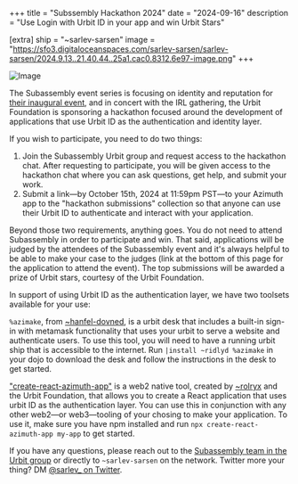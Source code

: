 +++
title = "Subssembly Hackathon 2024"
date = "2024-09-16"
description = "Use Login with Urbit ID in your app and win Urbit Stars"

[extra]
ship = "~sarlev-sarsen"
image = "https://sfo3.digitaloceanspaces.com/sarlev-sarsen/sarlev-sarsen/2024.9.13..21.40.44..25a1.cac0.8312.6e97-image.png"
+++

![Image](https://sfo3.digitaloceanspaces.com/sarlev-sarsen/sarlev-sarsen/2024.9.13..21.40.44..25a1.cac0.8312.6e97-image.png)

The Subassembly event series is focusing on identity and reputation for [their inaugural event](https://urbit.org/events/2024-10-20-subassembly-pnw), and in concert with the IRL gathering, the Urbit Foundation is sponsoring a hackathon focused around the development of applications that use Urbit ID as the authentication and identity layer.

If you wish to participate, you need to do two things:

1. Join the Subassembly Urbit group and request access to the hackathon chat. After requesting to participate, you will be given access to the hackathon chat where you can ask questions, get help, and submit your work.
2. Submit a link—by October 15th, 2024 at 11:59pm PST—to your Azimuth app to the "hackathon submissions" collection so that anyone can use their Urbit ID to authenticate and interact with your application.

Beyond those two requirements, anything goes. You do not need to attend Subassembly in order to participate and win. That said, applications will be judged by the attendees of the Subassembly event and it's always helpful to be able to make your case to the judges (link at the bottom of this page for the application to attend the event). The top submissions will be awarded a prize of Urbit stars, courtesy of the Urbit Foundation.

In support of using Urbit ID as the authentication layer, we have two toolsets available for your use:

`%azimake`, from [~hanfel-dovned](https://network.urbit.org/~hanfel-dovned), is a urbit desk that includes a built-in sign-in with metamask functionality that uses your urbit to serve a website and authenticate users. To use this tool, you will need to have a running urbit ship that is accessible to the internet. Run `|install ~ridlyd %azimake` in your dojo to download the desk and follow the instructions in the desk to get started.

["create-react-azimuth-app"](https://github.com/shawntobin/create-azimuth-app/tree/main) is a web2 native tool, created by [~rolryx](https://network.urbit.org/~rolryx) and the Urbit Foundation, that allows you to create a React application that uses urbit ID as the authentication layer. You can use this in conjunction with any other web2—or web3—tooling of your chosing to make your application. To use it, make sure you have npm installed and run `npx create-react-azimuth-app my-app` to get started.

If you have any questions, please reach out to the [Subassembly team in the Urbit group](https://tlon.network/lure/~sarlev-sarsen/subassembly) or directly to `~sarlev-sarsen` on the network. Twitter more your thing? DM [@sarlev_ on Twitter](https://x.com/sarlev_).
